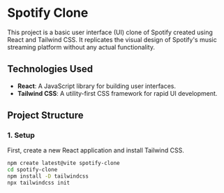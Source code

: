 # Spotify Clone

This project is a basic user interface (UI) clone of Spotify created using React and Tailwind CSS. It replicates the visual design of Spotify's music streaming platform without any actual functionality.

## Technologies Used

- **React**: A JavaScript library for building user interfaces.
- **Tailwind CSS**: A utility-first CSS framework for rapid UI development.

## Project Structure

### 1. Setup

First, create a new React application and install Tailwind CSS.

```bash
npm create latest@vite spotify-clone
cd spotify-clone
npm install -D tailwindcss
npx tailwindcss init
